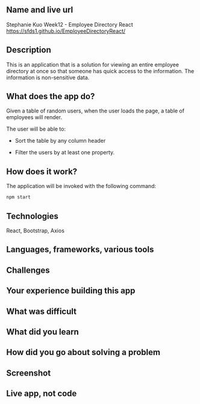 ## Name and live url
Stephanie Kuo Week12 - Employee Directory React
https://sfds1.github.io/EmployeeDirectoryReact/


## Description
This is an application that is a solution for viewing an entire employee directory at once so that someone has quick access to the information.  The information is non-sensitive data.

## What does the app do?
Given a table of random users, when the user loads the page, a table of employees will render. 

The user will be able to:

  * Sort the table by any column header

  * Filter the users by at least one property.

## How does it work?
The application  will be invoked with the following command:

```sh
npm start
```

## Technologies
React, Bootstrap, Axios

## Languages, frameworks, various tools


## Challenges


## Your experience building this app


## What was difficult


## What did you learn



## How did you go about solving a problem


## Screenshot






## Live app, not code

